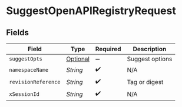 # SuggestOpenAPIRegistryRequest


## Fields

| Field                                                       | Type                                                        | Required                                                    | Description                                                 |
| ----------------------------------------------------------- | ----------------------------------------------------------- | ----------------------------------------------------------- | ----------------------------------------------------------- |
| `suggestOpts`                                               | [Optional<SuggestOpts>](../../models/shared/SuggestOpts.md) | :heavy_minus_sign:                                          | Suggest options                                             |
| `namespaceName`                                             | *String*                                                    | :heavy_check_mark:                                          | N/A                                                         |
| `revisionReference`                                         | *String*                                                    | :heavy_check_mark:                                          | Tag or digest                                               |
| `xSessionId`                                                | *String*                                                    | :heavy_check_mark:                                          | N/A                                                         |